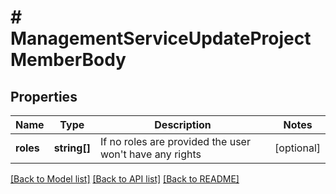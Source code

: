 # # ManagementServiceUpdateProjectMemberBody

## Properties

Name | Type | Description | Notes
------------ | ------------- | ------------- | -------------
**roles** | **string[]** | If no roles are provided the user won&#39;t have any rights | [optional]

[[Back to Model list]](../../README.md#models) [[Back to API list]](../../README.md#endpoints) [[Back to README]](../../README.md)
